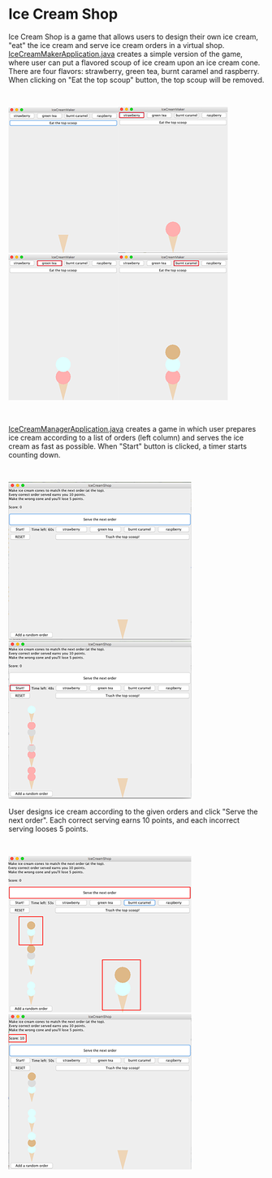 # Ice Cream Shop

Ice Cream Shop is a game that allows users to design their own ice cream, "eat" the ice cream and serve ice cream orders in a virtual shop. [IceCreamMakerApplication.java](https://github.com/vantrinh7/IceCreamShop/blob/master/src/IceCreamMakerApplication.java) creates a simple version of the game, where user can put a flavored scoup of ice cream upon an ice cream cone. There are four flavors: strawberry, green tea, burnt caramel and raspberry. When clicking on "Eat the top scoup" button, the top scoup will be removed.

<br>

![0](misc/0.png)![1](misc/1.png)![3](misc/3.png)![4](misc/4.png)

<br>

[IceCreamManagerApplication.java](https://github.com/vantrinh7/IceCreamShop/blob/master/src/IceCreamManagerApplication.java) creates a game in which user prepares ice cream according to a list of orders (left column) and serves the ice cream as fast as possible. When "Start" button is clicked, a timer starts counting down. 

<br>

![begin](misc/begin.png)  ![start](misc/start.png)

User designs ice cream according to the given orders and click "Serve the next order". Each correct serving earns 10 points, and each incorrect serving looses 5 points. 

<br>

![match](misc/match.png)  ![serve](misc/serve.png)

<br>








